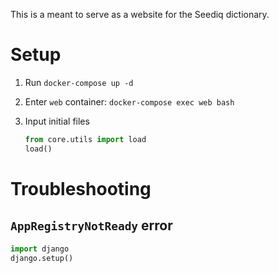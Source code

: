 This is a meant to serve as a website for the Seediq dictionary.

# Setup
1. Run `docker-compose up -d`
2. Enter `web` container: `docker-compose exec web bash`
3. Input initial files

   ```python
   from core.utils import load
   load()
   ```
# Troubleshooting

## `AppRegistryNotReady` error
```python
import django
django.setup()
```